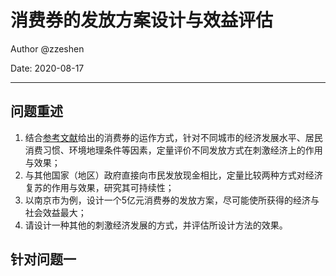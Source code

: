 # 消费券的发放方案设计与效益评估

Author @zzeshen

Date: 2020-08-17

---
## 问题重述

1. 结合[参考文献](./消费券的发放理念_运作方式与政策_省略_应_基于杭州教育培训消费券的实践_周旭霞.pdf)给出的消费券的运作方式，针对不同城市的经济发展水平、居民消费习惯、环境地理条件等因素，定量评价不同发放方式在刺激经济上的作用与效果；
2. 与其他国家（地区）政府直接向市民发放现金相比，定量比较两种方式对经济复苏的作用与效果，研究其可持续性；
3. 以南京市为例，设计一个5亿元消费券的发放方案，尽可能使所获得的经济与社会效益最大；
4. 请设计一种其他的刺激经济发展的方式，并评估所设计方法的效果。

## 针对问题一
                                  